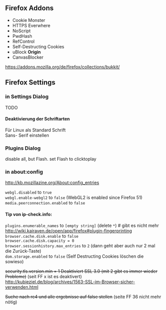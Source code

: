 
## Firefox Addons

* Cookie Monster
* HTTPS Everwhere
* NoScript
* PwdHash
* RefControl
* Self-Destructing Cookies
* uBlock **Origin**
* CanvasBlocker

https://addons.mozilla.org/de/firefox/collections/bukkit/

## Firefox Settings

### in Settings Dialog

 TODO


#### Deaktivierung der Schriftarten

Für Linux als Standard Schrift  
Sans- Serif einstellen

### Plugins Dialog

disable all, but Flash. set Flash to clicktoplay

### in about:config

http://kb.mozillazine.org/About:config_entries

`webgl.disabled` to `true`  
`webgl.enable-webgl2` to `false` (WebGL2 is enabled since Firefox 51)  
`media.peerconnection.enabled` to `false`

#### Tip von ip-check.info:
`plugins.enumerable_names` to `[empty string]` (delete `*`) # gibt es nicht mehr http://wiki.kairaven.de/open/app/firefox#plugin-fingerprinting  
`browser.cache.disk.enable` to `false`  
`browser.cache.disk.capacity = 0`  
`browser.sessionhistory.max_entries` to `2` (dann geht aber auch nur 2 mal die Zurück-Taste)  
`dom.storage.enabled` to `false` (Self Destructing Cookies löschen die sowieso)

~~security.tls.version.min = 1  Deaktiviert SSL 3.0 (mit 2 gibt es immer wieder Probleme)~~ (seit FF x ist es deaktivert)
http://kubieziel.de/blog/archives/1563-SSL-im-Browser-sicher-verwenden.html

~~Suche nach rc4 und alle ergebnisse auf false stellen~~ (seite FF 36 nicht mehr nötig)
